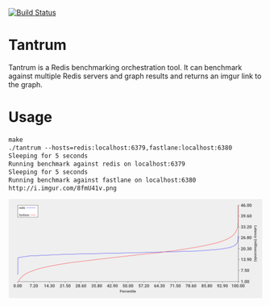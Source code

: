 [![Build Status](https://travis-ci.org/simongui/tantrum.svg?branch=master)](https://travis-ci.org/simongui/tantrum)

# Tantrum
Tantrum is a Redis benchmarking orchestration tool. It can benchmark against multiple Redis servers and graph results and returns an imgur link to the graph.

# Usage
```
make
./tantrum --hosts=redis:localhost:6379,fastlane:localhost:6380
Sleeping for 5 seconds
Running benchmark against redis on localhost:6379
Sleeping for 5 seconds
Running benchmark against fastlane on localhost:6380
http://i.imgur.com/8fmU41v.png
```

<img src="results.png"/>
